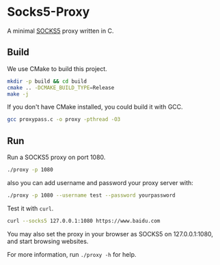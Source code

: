 # Socks5-Proxy

A minimal [SOCKS5](https://tools.ietf.org/html/rfc1928) proxy written in C.

## Build

We use CMake to build this project.

```sh
mkdir -p build && cd build
cmake .. -DCMAKE_BUILD_TYPE=Release
make -j
```

If you don't have CMake installed, you could build it with GCC.

```sh
gcc proxypass.c -o proxy -pthread -O3
```

## Run

Run a SOCKS5 proxy on port 1080.

```sh
./proxy -p 1080
```
also you can add username and password your proxy server with:
```sh
./proxy -p 1080 --username test --password yourpassword
```

Test it with `curl`.

```sh
curl --socks5 127.0.0.1:1080 https://www.baidu.com
```

You may also set the proxy in your browser as SOCKS5 on 127.0.0.1:1080, and start browsing websites.

For more information, run `./proxy -h` for help.
